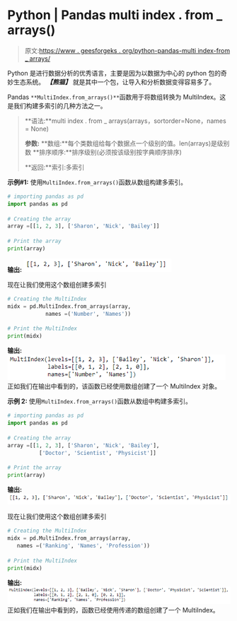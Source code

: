 # Python | Pandas multi index . from _ arrays()

> 原文:[https://www . geesforgeks . org/python-pandas-multi index-from _ arrays/](https://www.geeksforgeeks.org/python-pandas-multiindex-from_arrays/)

Python 是进行数据分析的优秀语言，主要是因为以数据为中心的 python 包的奇妙生态系统。 ***【熊猫】*** 就是其中一个包，让导入和分析数据变得容易多了。

Pandas `**MultiIndex.from_arrays()**`函数用于将数组转换为 MultiIndex。这是我们构建多索引的几种方法之一。

> **语法:**multi index . from _ arrays(arrays，sortorder=None，names = None)
> 
> **参数:**
> **数组:**每个类数组给每个数据点一个级别的值。len(arrays)是级别数
> **排序顺序:**排序级别(必须按该级别按字典顺序排序)
> 
> **返回:**索引:多索引

**示例#1:** 使用`MultiIndex.from_arrays()`函数从数组构建多索引。

```py
# importing pandas as pd
import pandas as pd

# Creating the array
array =[[1, 2, 3], ['Sharon', 'Nick', 'Bailey']]

# Print the array
print(array)
```

**输出:**
![](img/12ecee1bf81f73cdf3cf18dfe730920d.png)

现在让我们使用这个数组创建多索引

```py
# Creating the MultiIndex
midx = pd.MultiIndex.from_arrays(array,
            names =('Number', 'Names'))

# Print the MultiIndex
print(midx)
```

**输出:**
![](img/1eae73d45c2679c5ff140274d8e435ba.png)
正如我们在输出中看到的，该函数已经使用数组创建了一个 MultiIndex 对象。

**示例 2:** 使用`MultiIndex.from_arrays()`函数从数组中构建多索引。

```py
# importing pandas as pd
import pandas as pd

# Creating the array
array =[[1, 2, 3], ['Sharon', 'Nick', 'Bailey'], 
          ['Doctor', 'Scientist', 'Physicist']]

# Print the array
print(array)
```

**输出:**
![](img/aac6d50c74c2e2a467889328893e477f.png)

现在让我们使用这个数组创建多索引

```py
# Creating the MultiIndex
midx = pd.MultiIndex.from_arrays(array, 
   names =('Ranking', 'Names', 'Profession'))

# Print the MultiIndex
print(midx)
```

**输出:**
![](img/24ab6ffdd886b98f6d75557c194f205e.png)
正如我们在输出中看到的，函数已经使用传递的数组创建了一个 MultiIndex。